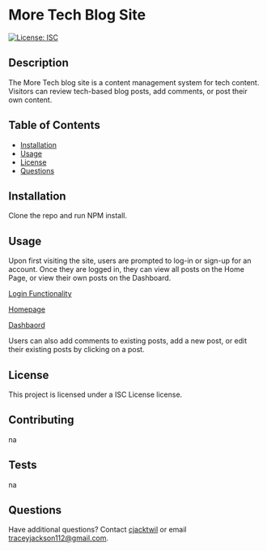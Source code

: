 
# More Tech Blog Site
[![License: ISC](https://img.shields.io/badge/License-ISC-blue.svg)](https://opensource.org/licenses/ISC)

## Description
The More Tech blog site is a content management system for tech content. Visitors can review tech-based blog posts, add comments, or post their own content.
  
## Table of Contents
* [Installation](#installation)
* [Usage](#usage)
* [License](#license)
* [Questions](#questions)
 
## Installation
Clone the repo and run NPM install.

## Usage
Upon first visiting the site, users are prompted to log-in or sign-up for an account. Once they are logged in, they can view all posts on the Home Page, or view their own posts on the Dashboard.

[Login Functionality](./images/login-screenshot.png)

[Homepage](./public/images/homepage-screenshot.png)

[Dashbaord](more-tech\public\images\dashboard-screenshot.png)

Users can also add comments to existing posts, add a new post, or edit their existing posts by clicking on a post.



## License
This project is licensed under a ISC License license. 

## Contributing
na

## Tests
na

## Questions
Have additional questions? Contact [cjacktwil](http://github.com.cjacktwil) or email traceyjackson112@gmail.com.
